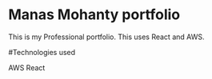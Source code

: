 # Manas Mohanty portfolio

This is my Professional portfolio. This uses React and AWS.

#Technologies used

AWS
React
